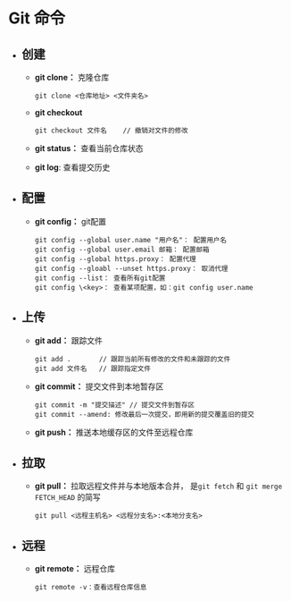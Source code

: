 # Git 命令

- ## 创建

  - **git clone：** 克隆仓库

    ```
    git clone <仓库地址> <文件夹名>
    ```
  - **git checkout**
    ```
    git checkout 文件名	// 撤销对文件的修改 
    ```
  - **git status：** 查看当前仓库状态
  
  - **git log**: 查看提交历史
  

- ## 配置
  - **git config：** git配置

    ```
    git config --global user.name "用户名"： 配置用户名
    git config --global user.email 邮箱： 配置邮箱
    git config --global https.proxy： 配置代理
    git config --gloabl --unset https.proxy： 取消代理
    git config --list： 查看所有git配置
    git config \<key>： 查看某项配置，如：git config user.name
    ```

- ## 上传
  
  - **git add：** 跟踪文件

    ```
    git add .		// 跟踪当前所有修改的文件和未跟踪的文件
    git add 文件名	  // 跟踪指定文件	 
    ```

  - **git commit：** 提交文件到本地暂存区

    ```
    git commit -m "提交描述" // 提交文件到暂存区
    git commit --amend: 修改最后一次提交，即用新的提交覆盖旧的提交
    ```

  - **git push：** 推送本地缓存区的文件至远程仓库

- ## 拉取

  - **git pull：** 拉取远程文件并与本地版本合并， 是`git fetch` 和 `git merge FETCH_HEAD` 的简写

    ```
    git pull <远程主机名> <远程分支名>:<本地分支名>
    ```
- ## 远程
  - **git remote：** 远程仓库
  
    ```
    git remote -v：查看远程仓库信息
    ```
    
